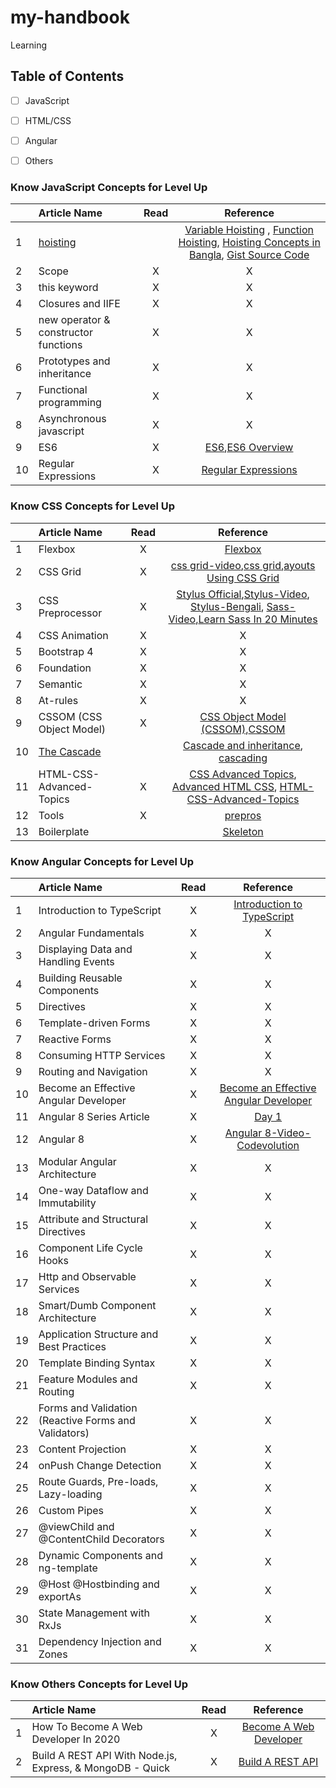 # my-handbook
Learning
## Table of Contents
- [ ] JavaScript
- [ ] HTML/CSS
- [ ] Angular
- [ ] Others


### Know JavaScript Concepts for Level Up

|  | Article Name   |      Read       |  Reference | 
|----------|:-------------|:------:|:------:|
| 1 | [hoisting](https://bipon.me/the-concept-of-hoisting-in-javascript/) |  | [Variable Hoisting](https://codeburst.io/javascript-demystified-variable-hoisting-c3c4d2e8fd40) , [Function Hoisting](https://codeburst.io/javascript-demystified-02-function-hoisting-b83dcaeb265), [Hoisting Concepts in Bangla](https://bit.ly/2uC3eD4), [Gist Source Code](https://gist.github.com/bipon68/d0f014931653b0629a16b143c538d8e4)||
| 2 | Scope | X | X |
| 3 | this keyword | X | X |
| 4 | Closures and IIFE | X | X |
| 5 | new operator & constructor functions | X | X |
| 6 | Prototypes and inheritance | X | X |
| 7 | Functional programming | X | X |
| 8 | Asynchronous javascript | X | X |
| 9 | ES6 | X | [ES6](https://scrimba.com/g/gintrotoes6),[ES6 Overview](https://ponyfoo.com/articles/es6) |
| 10 | Regular Expressions | X | [Regular Expressions](https://scrimba.com/g/gregularexpressions) |

### Know CSS Concepts for Level Up

|  | Article Name   |      Read       |  Reference | 
|----------|:-------------|:------:|:------:|
| 1 | Flexbox | X | [Flexbox](https://scrimba.com/g/gflexbox) |
| 2 | CSS Grid | X | [css grid-video](https://www.youtube.com/watch?v=9zBsdzdE4sM),[css grid](https://scrimba.com/g/gR8PTE),[ayouts Using CSS Grid](https://www.youtube.com/watch?v=HgwCeNVPlo0) |
| 3 | CSS Preprocessor | X | [Stylus Official](http://stylus-lang.com/),[Stylus-Video](https://www.youtube.com/watch?v=eJahtnmywMI), [Stylus-Bengali](https://bit.ly/2SjFgWn), [Sass-Video](https://www.youtube.com/watch?v=fbVD32w1oTo&list=PL2CB1F80266E986EA),[Learn Sass In 20 Minutes](https://bit.ly/3bIumkM) |
| 4 | CSS Animation | X | X |
| 5 | Bootstrap 4 | X | X |
| 6 | Foundation | X | X |
| 7 | Semantic | X | X |
| 8 | At-rules | X | X |
| 9 | CSSOM (CSS Object Model) | X | [CSS Object Model (CSSOM)](https://css-tricks.com/an-introduction-and-guide-to-the-css-object-model-cssom/),[CSSOM](https://blog.logrocket.com/how-css-works-parsing-painting-css-in-the-critical-rendering-path-b3ee290762d3/) |
| 10 | [The Cascade](https://developer.mozilla.org/en-US/docs/Learn/CSS/Building_blocks/Cascade_and_inheritance) |  | [Cascade and inheritance](https://developer.mozilla.org/en-US/docs/Learn/CSS/Building_blocks/Cascade_and_inheritance), [cascading](https://www.w3.org/TR/css-cascade-4/#cascading) |
| 11 | HTML-CSS-Advanced-Topics | X | [CSS Advanced Topics](https://www.htmldog.com/guides/css/advanced/), [Advanced HTML CSS](https://learn.shayhowe.com/advanced-html-css/), [HTML-CSS-Advanced-Topics](https://github.com/MartinChavez/HTML-CSS-Advanced-Topics) |
| 12 | Tools | X | [prepros](https://prepros.io/) |
| 13 | Boilerplate |  | [Skeleton ](http://getskeleton.com/) |

### Know Angular Concepts for Level Up

|  | Article Name   |      Read       |  Reference | 
|----------|:-------------|:------:|:------:|
| 1 | Introduction to TypeScript | X | [Introduction to TypeScript](https://scrimba.com/g/gintrototypescript) |
| 2 | Angular Fundamentals | X | X |
| 3 | Displaying Data and Handling Events | X | X |
| 4 | Building Reusable Components | X | X |
| 5 | Directives | X | X |
| 6 | Template-driven Forms | X | X |
| 7 | Reactive Forms | X | X |
| 8 | Consuming HTTP Services | X | X |
| 9 | Routing and Navigation | X | X |
| 10 | Become an Effective Angular Developer | X | [Become an Effective Angular Developer](https://bit.ly/2OMnoBm) |
| 11 | Angular 8 Series Article | X | [Day 1](https://bit.ly/2OMm01C) |
| 12 | Angular 8 | X | [Angular 8-Video-Codevolution](https://www.youtube.com/watch?v=0eWrpsCLMJQ&list=PLC3y8-rFHvwhBRAgFinJR8KHIrCdTkZcZ) |
| 13 | Modular Angular Architecture | X | X |
| 14 | One-way Dataflow and Immutability | X | X |
| 15 | Attribute and Structural Directives | X | X |
| 16 | Component Life Cycle Hooks | X | X |
| 17 | Http and Observable Services | X | X |
| 18 | Smart/Dumb Component Architecture | X | X |
| 19 | Application Structure and Best Practices | X | X |
| 20 | Template Binding Syntax | X | X |
| 21 | Feature Modules and Routing | X | X |
| 22 | Forms and Validation (Reactive Forms and Validators) | X | X |
| 23 | Content Projection | X | X |
| 24 | onPush Change Detection | X | X |
| 25 | Route Guards, Pre-loads, Lazy-loading | X | X |
| 26 | Custom Pipes | X | X |
| 27 | @viewChild and @ContentChild Decorators | X | X |
| 28 | Dynamic Components and ng-template | X | X |
| 29 | @Host @Hostbinding and exportAs | X | X |
| 30 | State Management with RxJs | X | X |
| 31 | Dependency Injection and Zones | X | X |


### Know Others Concepts for Level Up

|  | Article Name   |      Read       |  Reference | 
|----------|:-------------|:------:|:------:|
| 1 | How To Become A Web Developer In 2020 | X| [Become A Web Developer](https://www.youtube.com/watch?v=v0Bkxc3YeIc)|
| 2 | Build A REST API With Node.js, Express, & MongoDB - Quick | X | [Build A REST API](https://www.youtube.com/watch?time_continue=26&v=fgTGADljAeg) |
